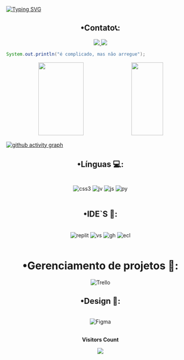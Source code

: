 [![Typing SVG](https://readme-typing-svg.herokuapp.com/?color=F8F8FF&size=35&center=true&vCenter=true&width=1000&lines=•+Welcome+to+My+Profile🤾+•)](https://git.io/typing-svg)
 
  
 <div align="center">

## •Contato📞: 

  
 <a href="mailto: gerdsoncosta999@gmail.com" target="_blank"><img src= "https://img.shields.io/badge/Gmail-D14836?style=for-the-badge&logo=gmail&logoColor=white" />
 <a href="https://www.instagram.com/only.gc_/" target="_blank"><img src="https://img.shields.io/badge/-Instagram-%23E4405F?style=for-the-badge&logo=instagram&logoColor=white" />

 </div></a>

```java
System.out.println("é complicado, mas não arregue");
```
   
 <div align="center">  
  <img width="49%" height="195px" src="https://github-readme-stats.vercel.app/api?username=Gerdson28&show_icons=true&theme=tokyonight" /> 
 
  <img width="41%" height="195px" src="https://github-readme-stats.vercel.app/api/top-langs/?username=Gerdson28&layout=compact&hide_border=true&title_color=F8F8FF&text_color=00bfbf&bg_color=000000" />
</div>

[![github activity graph](https://github-readme-activity-graph.vercel.app/graph?username=Gerdson28&theme=high-contrast)](https://github.com/Gerdson28/github-readme-activity-graph)





 <div align="center"> 

## •Línguas 💻:
<div style="display: inline_block"><br/>
  <img align="center" alt="css3" src="https://img.shields.io/badge/css3-%231572B6.svg?style=for-the-badge&logo=css3&logoColor=white" />
  <img align="center" alt="jv" src="https://img.shields.io/badge/java-%23ED8B00.svg?style=for-the-badge&logo=openjdk&logoColor=white" />
  <img align="center" alt="js" src="https://img.shields.io/badge/javascript-%23323330.svg?style=for-the-badge&logo=javascript&logoColor=%23F7DF1E" />
  <img align="center" alt="py" src="https://img.shields.io/badge/python-3670A0?style=for-the-badge&logo=python&logoColor=ffdd54" />
 
</div><br/>

 

## •IDE`S 🧰:

<div style="display: inline_block"><br/>
  <img align="center" alt="replit" src="https://img.shields.io/badge/Replit-DD1200?style=for-the-badge&logo=Replit&logoColor=white" />
  <img align="center" alt="vs" src="https://img.shields.io/badge/Visual%20Studio%20Code-0078d7.svg?style=for-the-badge&logo=visual-studio-code&logoColor=white" />
  <img align="center" alt="gh" src="https://img.shields.io/badge/github-%23121011.svg?style=for-the-badge&logo=github&logoColor=white" />
  <img align="center" alt="ecl" src="https://img.shields.io/badge/Eclipse-2C2255?style=for-the-badge&logo=eclipse&logoColor=white" />
 
</div><br/>

# •Gerenciamento de projetos 🧰:

![Trello](https://img.shields.io/badge/Trello-%23026AA7.svg?style=for-the-badge&logo=Trello&logoColor=white)

## •Design 🎨:

<div style="display: inline_block"><br/>
 <img aling="center" alt="Figma" src="https://img.shields.io/badge/figma-%23F24E1E.svg?style=for-the-badge&logo=figma&logoColor=white" />
  </div>


 <div align="center">
<br><p align="centre"><b>Visitors Count</b></p>  
<p align="center"><img align="center" src="https://profile-counter.glitch.me/{Gerdson28}/count.svg" /></p> 
<br>
</div>

